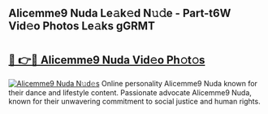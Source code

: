 ## Alicemme9 Nuda Le𝚊k𝚎d N𝚞𝚍e - Part-t6W Vid𝚎o Photos Le𝚊ks gGRMT

# <h2><a href="http://fbczyrc.evod.top/?m=Alicemme9+Nuda">🔗 👉🔴 Alicemme9 Nuda Vid𝚎o Ph𝚘t𝚘s</a></h2>

[![Alicemme9 Nuda N𝚞d𝚎s](https://i.imgur.com/8V9OHl7.gif)](http://fbczyrc.evod.top/?m=Alicemme9+Nuda)
Online personality Alicemme9 Nuda known for their dance and lifestyle content. Passionate advocate Alicemme9 Nuda, known for their unwavering commitment to social justice and human rights. 
